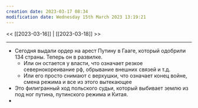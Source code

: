 ```yaml
---
creation date: 2023-03-17 08:34
modification date: Wednesday 15th March 2023 13:19:21
---
```


<< [[2023-03-16]] | [[2023-03-18]] >>

---
- Сегодня выдали ордер на арест Путину в Гааге, который одобрили 134 страны. Теперь он в развилке.
	- Или он остается у власти, что означает резкое севернокореивание рф, обрывание внешних связей и т.д.
	- Или его просто снимают с верхушки, что означает конец войне, смена режима и все из этого вытекающее
- Это филигранный ход польского судьи, который выбивает землю из под ног путина, путинского режима и Китая.
- 